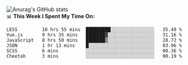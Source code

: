 
![Anurag's GitHub stats](https://github-readme-stats.vercel.app/api?username=supergczh&show_icons=true&theme=radical)
<br />
📊 **This Week I Spent My Time On:**

<!--START_SECTION:waka-->

```text
LESS         10 hrs 55 mins  █████████░░░░░░░░░░░░░░░░   35.49 %
Vue.js       9 hrs 35 mins   ███████▓░░░░░░░░░░░░░░░░░   31.16 %
JavaScript   8 hrs 50 mins   ███████▒░░░░░░░░░░░░░░░░░   28.72 %
JSON         1 hr 13 mins    █░░░░░░░░░░░░░░░░░░░░░░░░   03.96 %
SCSS         6 mins          ░░░░░░░░░░░░░░░░░░░░░░░░░   00.36 %
Cheetah      3 mins          ░░░░░░░░░░░░░░░░░░░░░░░░░   00.19 %
```

<!--END_SECTION:waka-->
